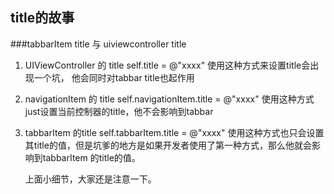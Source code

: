 ## title的故事

###tabbarItem title 与 uiviewcontroller title

1. UIViewController 的 title
	self.title = @"xxxx" 使用这种方式来设置title会出现一个坑，
	他会同时对tabbar title也起作用
2. navigationItem 的 title
	self.navigationItem.title = @"xxxx" 使用这种方式just设置当前控制器的title，他不会影响到tabbar 
3. tabbarItem 的title
	self.tabbarItem.title = @"xxxx" 使用这种方式也只会设置其title的值，但是坑爹的地方是如果开发者使用了第一种方式，那么他就会影响到tabbarItem 的title的值。
	
	上面小细节，大家还是注意一下。

